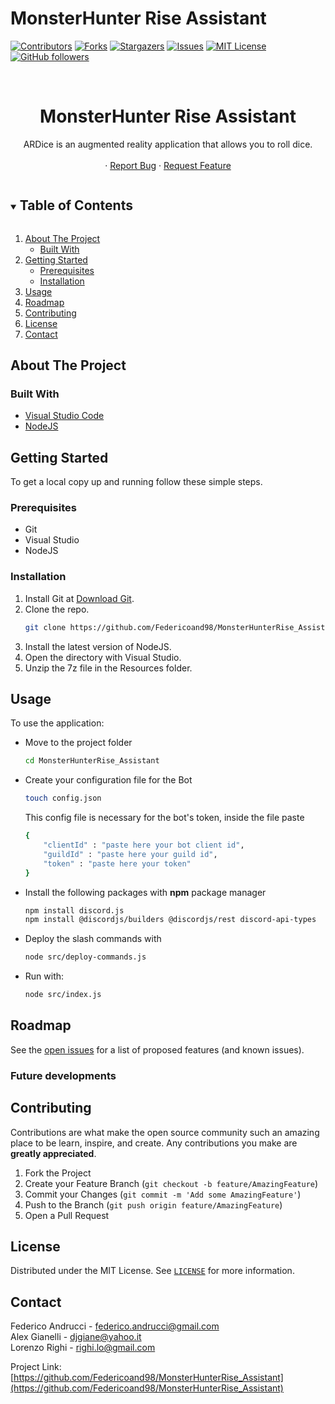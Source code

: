 # MonsterHunter Rise Assistant

<!--
*** Thanks for checking out the Best-README-Template. If you have a suggestion
*** that would make this better, please fork the NuriCheat and create a pull request
*** or simply open an issue with the tag "enhancement".
*** Thanks again! Now go create something AMAZING! :D
***
***
***
*** To avoid retyping too much info. Do a search and replace for the following:
*** Stikinit, kf-eval, twitter_handle, email, project_title, project_description
-->

<!-- PROJECT SHIELDS -->
<!--
*** I'm using markdown "reference style" links for readability.
*** Reference links are enclosed in brackets [ ] instead of parentheses ( ).
*** See the bottom of this document for the declaration of the reference variables
*** for contributors-url, forks-url, etc. This is an optional, concise syntax you may use.
*** https://www.markdownguide.org/basic-syntax/#reference-style-links
-->

[![Contributors][contributors-shield]][contributors-url]
[![Forks][forks-shield]][forks-url]
[![Stargazers][stars-shield]][stars-url]
[![Issues][issues-shield]][issues-url]
[![MIT License][license-shield]][license-url]
[![GitHub followers][github-shield]][github-url]

<!-- PROJECT LOGO -->
<p align="center">
	<!--<img src="https://github.com/Federicoand98/AR-Dice/blob/ardice-main/imgs/LoadLogo.png" alt="logo" height="500" width="400"-->
</p>   
  
<br />
<p align="center">
  	<a href="https://github.com/Federicoand98/MonsterHunterRise_Assistant">
  	</a>
  	<h1 align="center">MonsterHunter Rise Assistant</h1>
  	<p align="center">
    	ARDice is an augmented reality application that allows you to roll dice. 
    	<br /> 
    	<br />
    	·
    	<a href="https://github.com/Federicoand98/MonsterHunterRise_Assistant/issues">Report Bug</a>
    	·
    	<a href="https://github.com/Federicoand98/MonsterHunterRise_Assistant/issues">Request Feature</a>
  	</p>
</p>

<!-- TABLE OF CONTENTS -->
<details open="open">
	<summary>
		<h2 style="display: inline-block">Table of Contents</h2>
	</summary>
  	<ol>
    	<li>
      		<a href="#about-the-project">About The Project</a>
      		<ul>
        		<li><a href="#built-with">Built With</a></li>
      		</ul>
    	</li>
    	<li>
      		<a href="#getting-started">Getting Started</a>
      		<ul>
        		<li><a href="#prerequisites">Prerequisites</a></li>
        		<li><a href="#installation">Installation</a></li>
      		</ul>
    	</li>
    	<li><a href="#usage">Usage</a></li>
    	<li><a href="#roadmap">Roadmap</a></li>
    	<li><a href="#contributing">Contributing</a></li>
    	<li><a href="#license">License</a></li>
    	<li><a href="#contact">Contact</a></li>
  	</ol>
</details>

<!-- ABOUT THE PROJECT -->

## About The Project


### Built With

-   [Visual Studio Code](https://code.visualstudio.com/download)
-   [NodeJS](https://nodejs.org/en/)

<!-- GETTING STARTED -->

## Getting Started

To get a local copy up and running follow these simple steps.

### Prerequisites

-   Git
-   Visual Studio
-   NodeJS

### Installation

1. Install Git at [Download Git](https://git-scm.com/download).
2. Clone the repo.
    ```sh
    git clone https://github.com/Federicoand98/MonsterHunterRise_Assistant
    ```
3. Install the latest version of NodeJS.
4. Open the directory with Visual Studio.
5. Unzip the 7z file in the Resources folder.

<!-- USAGE EXAMPLES -->

## Usage

To use the application:

-   Move to the project folder
	```sh
	cd MonsterHunterRise_Assistant
-	Create your configuration file for the Bot
	```sh
	touch config.json
	```
	This config file is necessary for the bot's token, inside the file paste
	```sh
	{
    	"clientId" : "paste here your bot client id",
    	"guildId" : "paste here your guild id",
    	"token" : "paste here your token"
	}
	```
-	Install the following packages with **npm** package manager
	```sh
	npm install discord.js
	npm install @discordjs/builders @discordjs/rest discord-api-types
	```
-	Deploy the slash commands with
	```sh
	node src/deploy-commands.js
	```
-   Run with:
	```sh
	node src/index.js
	```

<!-- ROADMAP -->

## Roadmap

See the [open issues](https://github.com/Federicoand98/MonsterHunterRise_Assistant/issues) for a list of proposed features (and known issues).

### Future developments

<!-- CONTRIBUTING -->

## Contributing

Contributions are what make the open source community such an amazing place to be learn, inspire, and create. Any contributions you make are **greatly appreciated**.

1. Fork the Project
2. Create your Feature Branch (`git checkout -b feature/AmazingFeature`)
3. Commit your Changes (`git commit -m 'Add some AmazingFeature'`)
4. Push to the Branch (`git push origin feature/AmazingFeature`)
5. Open a Pull Request

<!-- LICENSE -->

## License

Distributed under the MIT License. See [`LICENSE`](https://github.com/Federicoand98/MonsterHunterRise_Assistant/blob/main/LICENSE) for more information.

<!-- CONTACT -->

## Contact

Federico Andrucci - federico.andrucci@gmail.com <br>
Alex Gianelli - djgiane@yahoo.it <br>
Lorenzo Righi - righi.lo@gmail.com<br>

Project Link: [https://github.com/Federicoand98/MonsterHunterRise_Assistant](https://github.com/Federicoand98/MonsterHunterRise_Assistant)

<!-- MARKDOWN LINKS & IMAGES -->
<!-- https://www.markdownguide.org/basic-syntax/#reference-style-links -->

[contributors-shield]: https://img.shields.io/github/contributors/Federicoand98/MonsterHunterRise_Assistant.svg?style=for-the-badge
[contributors-url]: https://github.com/Federicoand98/MonsterHunterRise_Assistant/graphs/contributors
[forks-shield]: https://img.shields.io/github/forks/Federicoand98/MonsterHunterRise_Assistant.svg?style=for-the-badge
[forks-url]: https://github.com/Federicoand98/MonsterHunterRise_Assistant/network/members
[stars-shield]: https://img.shields.io/github/stars/Federicoand98/MonsterHunterRise_Assistant.svg?style=for-the-badge
[stars-url]: https://github.com/Federicoand98/MonsterHunterRise_Assistant/stargazers
[issues-shield]: https://img.shields.io/github/issues/Federicoand98/MonsterHunterRise_Assistant.svg?style=for-the-badge
[issues-url]: https://github.com/Federicoand98/MonsterHunterRise_Assistant/issues
[license-shield]: https://img.shields.io/github/license/Federicoand98/MonsterHunterRise_Assistant.svg?style=for-the-badge
[license-url]: https://github.com/Federicoand98/MonsterHunterRise_Assistant/blob/master/LICENSE
[github-shield]: https://img.shields.io/github/followers/Federicoand98.svg?style=social&label=Follow
[github-url]: https://github.com/Federicoand98

